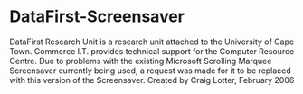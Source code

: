 DataFirst-Screensaver
=====================

DataFirst Research Unit is a research unit attached to the University of Cape Town. Commerce I.T. provides technical support for the Computer Resource Centre. Due to problems with the existing Microsoft Scrolling Marquee Screensaver currently being used, a request was made for it to be replaced with this version of the Screensaver. Created by Craig Lotter, February 2006
